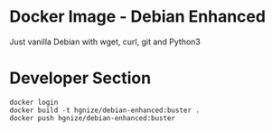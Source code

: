 # Docker Image - Debian Enhanced 

Just vanilla Debian with wget, curl, git and Python3


# Developer Section

```
docker login
docker build -t hgnize/debian-enhanced:buster .
docker push hgnize/debian-enhanced:buster
```

